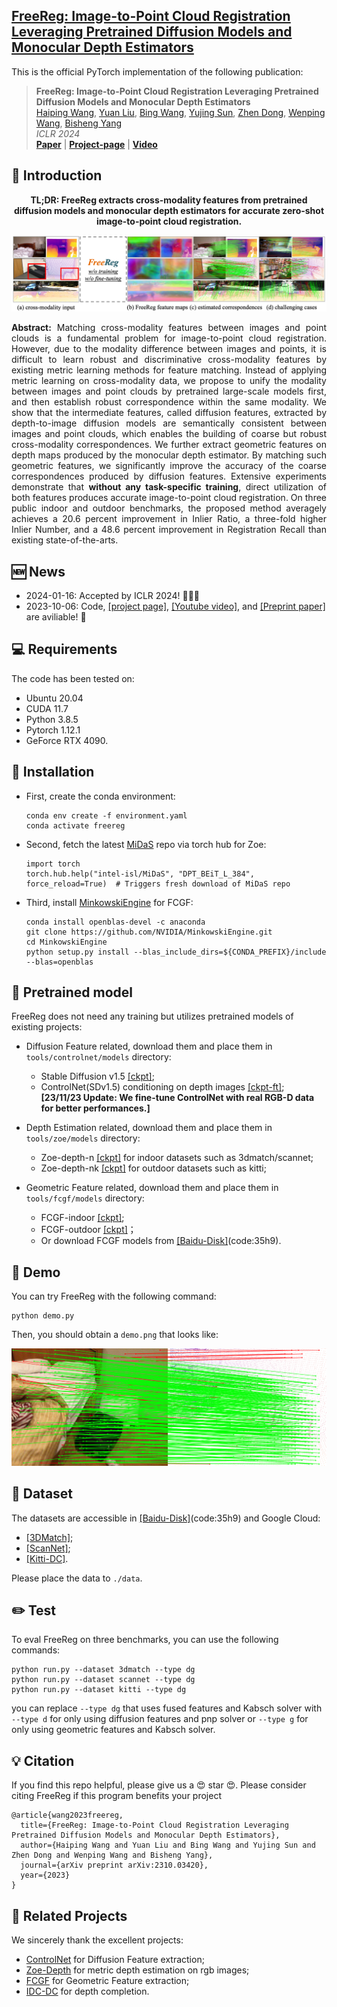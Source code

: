 <h2> 
<a href="https://whu-usi3dv.github.io/FreeReg/" target="_blank">FreeReg: Image-to-Point Cloud Registration Leveraging Pretrained Diffusion Models and Monocular Depth Estimators</a>
</h2>

This is the official PyTorch implementation of the following publication:

> **FreeReg: Image-to-Point Cloud Registration Leveraging Pretrained Diffusion Models and Monocular Depth Estimators**<br/>
> [Haiping Wang](https://hpwang-whu.github.io/), [Yuan Liu](https://liuyuan-pal.github.io/), [Bing Wang](https://www.polyu.edu.hk/aae/people/academic-staff/dr-wang-bing/), [Yujing Sun](https://yujingsun.github.io/), [Zhen Dong](https://dongzhenwhu.github.io/index.html), [Wenping Wang](https://www.cs.hku.hk/people/academic-staff/wenping), [Bisheng Yang](https://3s.whu.edu.cn/info/1025/1415.htm)<br/>
> *ICLR 2024*<br/>
> [**Paper**](https://arxiv.org/abs/2310.03420) | [**Project-page**](https://whu-usi3dv.github.io/FreeReg/) | [**Video**](https://www.youtube.com/watch?v=N_M5Zsfo1U8)


## 🔭 Introduction
<p align="center">
<strong>TL;DR: FreeReg extracts cross-modality features from pretrained diffusion models and monocular depth estimators for accurate zero-shot image-to-point cloud registration.</strong>
</p>
<img src="utils/media/teaser.png" alt="Network" style="zoom:50%;">

<p align="justify">
<strong>Abstract:</strong> Matching cross-modality features between images and point clouds is a fundamental problem for image-to-point cloud registration. However, due to the modality difference between images and points, it is difficult to learn robust and discriminative cross-modality features by existing metric learning methods for feature matching. Instead of applying metric learning on cross-modality data, we propose to unify the modality between images and point clouds by pretrained large-scale models first, and then establish robust correspondence within the same modality. We show that the intermediate features, called diffusion features, extracted by depth-to-image diffusion models are semantically consistent between images and point clouds, which enables the building of coarse but robust cross-modality correspondences. We further extract geometric features on depth maps produced by the monocular depth estimator. By matching such geometric features, we significantly improve the accuracy of the coarse correspondences produced by diffusion features. Extensive experiments demonstrate that <strong>without any task-specific training</strong>, direct utilization of both features produces accurate image-to-point cloud registration. On three public indoor and outdoor benchmarks, the proposed method averagely achieves a 20.6 percent improvement in Inlier Ratio, a three-fold higher Inlier Number, and a 48.6 percent improvement in Registration Recall than existing state-of-the-arts.
</p>

## 🆕 News
- 2024-01-16: Accepted by ICLR 2024! 🎉🎉🎉
- 2023-10-06: Code, [[project page]](https://whu-usi3dv.github.io/FreeReg/), [[Youtube video]](https://www.youtube.com/watch?v=N_M5Zsfo1U8), and [[Preprint paper]](https://arxiv.org/abs/2310.03420) are aviliable! 🎉

## 💻 Requirements
The code has been tested on:
- Ubuntu 20.04
- CUDA 11.7
- Python 3.8.5
- Pytorch 1.12.1
- GeForce RTX 4090.

## 🔧 Installation
- First, create the conda environment:
  ```
  conda env create -f environment.yaml
  conda activate freereg
  ```
- Second, fetch the latest [MiDaS](https://github.com/isl-org/MiDaS) repo via torch hub for Zoe:
  ```
  import torch
  torch.hub.help("intel-isl/MiDaS", "DPT_BEiT_L_384", force_reload=True)  # Triggers fresh download of MiDaS repo
  ```
- Third, install [MinkowskiEngine](https://github.com/NVIDIA/MinkowskiEngine) for FCGF:
  ```
  conda install openblas-devel -c anaconda
  git clone https://github.com/NVIDIA/MinkowskiEngine.git
  cd MinkowskiEngine
  python setup.py install --blas_include_dirs=${CONDA_PREFIX}/include --blas=openblas
  ```

## 🚅 Pretrained model
FreeReg does not need any training but utilizes pretrained models of existing projects:

- Diffusion Feature related, download them and place them in ```tools/controlnet/models``` directory: 
  - Stable Diffusion v1.5 [[ckpt]](https://huggingface.co/runwayml/stable-diffusion-v1-5/blob/main/v1-5-pruned.ckpt);
  <!-- - ControlNet(SDv1.5) conditioning on depth images [[ckpt]](https://huggingface.co/lllyasviel/ControlNet-v1-1/blob/main/control_v11f1p_sd15_depth.pth); -->
  - ControlNet(SDv1.5) conditioning on depth images [[ckpt-ft]](https://drive.google.com/file/d/1YSYXHZtg4Mvdh_twOK_FIc8kao3sA3z2/view?usp=drive_link); **[23/11/23 Update: We fine-tune ControlNet with real RGB-D data for better performances.]**

- Depth Estimation related, download them and place them in ```tools/zoe/models``` directory:
  - Zoe-depth-n [[ckpt]](https://github.com/isl-org/ZoeDepth/releases/download/v1.0/ZoeD_M12_N.pt) for indoor datasets such as 3dmatch/scannet;
  - Zoe-depth-nk [[ckpt]](https://github.com/isl-org/ZoeDepth/releases/download/v1.0/ZoeD_M12_NK.pt) for outdoor datasets such as kitti;

- Geometric Feature related, download them and place them in ```tools/fcgf/models``` directory:
  - FCGF-indoor [[ckpt]](https://drive.google.com/file/d/1cLFlKC_novdwFbxk6dtLlqOUlmynV7jc/view?usp=sharing);
  - FCGF-outdoor [[ckpt]](https://drive.google.com/file/d/1D6mKqzGqg9seeU3s2QJ7MEgHJPKxNo8F/view?usp=sharing)；
  - Or download FCGF models from [[Baidu-Disk]](https://pan.baidu.com/s/16-6osDbN8EaWRgT1dvUiQg)(code:35h9).

## 🔦 Demo
You can try FreeReg with the following command:
```
python demo.py
```
Then, you should obtain a ```demo.png``` that looks like:

<img src="utils/media/demo.png" alt="demo" style="zoom:50%;">

## 💾 Dataset 
The datasets are accessible in [[Baidu-Disk]](https://pan.baidu.com/s/16-6osDbN8EaWRgT1dvUiQg)(code:35h9) and Google Cloud:

- [[3DMatch]](https://drive.google.com/file/d/1tSTlYFou6UEKR_UJa0Qm0Dy6foW4ubIs/view?usp=sharing);
- [[ScanNet]](https://drive.google.com/file/d/1wSoPzuAIZ3DFU1Gk2wcREXQG3jd9PW7s/view?usp=sharing);
- [[Kitti-DC]](https://drive.google.com/file/d/1c1TcUV2fMmXKK_vyZstVLD9J4-pCVCRu/view?usp=sharing).

Please place the data to ```./data```.

## ✏️ Test
To eval FreeReg on three benchmarks, you can use the following commands:
```
python run.py --dataset 3dmatch --type dg
python run.py --dataset scannet --type dg
python run.py --dataset kitti --type dg
```
you can replace ```--type dg``` that uses fused features and Kabsch solver with ```--type d``` for only using diffusion features and pnp solver or ```--type g``` for only using geometric features and Kabsch solver.

## 💡 Citation
If you find this repo helpful, please give us a 😍 star 😍.
Please consider citing FreeReg if this program benefits your project
```
@article{wang2023freereg,
  title={FreeReg: Image-to-Point Cloud Registration Leveraging Pretrained Diffusion Models and Monocular Depth Estimators},
  author={Haiping Wang and Yuan Liu and Bing Wang and Yujing Sun and Zhen Dong and Wenping Wang and Bisheng Yang},
  journal={arXiv preprint arXiv:2310.03420},
  year={2023}
}
```

## 🔗 Related Projects
We sincerely thank the excellent projects:
- [ControlNet](https://github.com/lllyasviel/ControlNet) for Diffusion Feature extraction;
- [Zoe-Depth](https://github.com/isl-org/ZoeDepth) for metric depth estimation on rgb images;
- [FCGF](https://github.com/chrischoy/FCGF) for Geometric Feature extraction;
- [IDC-DC](https://github.com/kujason/ip_basic) for depth completion.